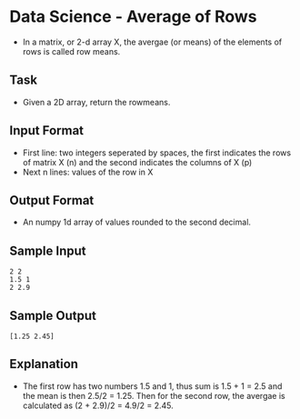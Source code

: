 # Data Science - Average of Rows
* In a matrix, or 2-d array X, the avergae (or means) of the elements of rows is called row means. 

## Task
* Given a 2D array, return the rowmeans. 

## Input Format
* First line: two integers seperated by spaces, the first indicates the rows of matrix X (n) and the second indicates the columns of X (p) 
* Next n lines: values of the row in X

## Output Format
* An numpy 1d array of values rounded to the second decimal. 

## Sample Input
    2 2
    1.5 1
    2 2.9

## Sample Output
    [1.25 2.45] 

## Explanation 
* The first row has two numbers 1.5 and 1, thus sum is 1.5 + 1 = 2.5 and the mean is then 2.5/2 = 1.25. Then for the second row, the avergae is calculated as (2 + 2.9)/2 = 4.9/2 = 2.45.